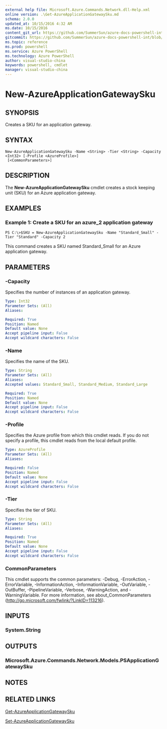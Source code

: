 ```yaml
---
external help file: Microsoft.Azure.Commands.Network.dll-Help.xml
online version: .\Get-AzureApplicationGatewaySku.md
schema: 2.0.0
updated_at: 10/15/2016 4:32 AM
ms.date: 10/15/2016
content_git_url: https://github.com/SummerSun/azure-docs-powershell-int/blob/master/azureps-cmdlets-docs/ResourceManager/AzureRM.Network/v0.9.8/CmdletMDs/New-AzureApplicationGatewaySku.md
gitcommit: https://github.com/SummerSun/azure-docs-powershell-int/blob/1bfd8e268acfc1799ad3f17c5a982578f54443cf/azureps-cmdlets-docs/ResourceManager/AzureRM.Network/v0.9.8/CmdletMDs/New-AzureApplicationGatewaySku.md
ms.topic: reference
ms.prod: powershell
ms.service: Azure PowerShell
ms.technology: Azure PowerShell
author: visual-studio-china
keywords: powershell, cmdlet
manager: visual-studio-china
---
```


# New-AzureApplicationGatewaySku

## SYNOPSIS
Creates a SKU for an application gateway.

## SYNTAX

```
New-AzureApplicationGatewaySku -Name <String> -Tier <String> -Capacity <Int32> [-Profile <AzureProfile>]
 [<CommonParameters>]
```

## DESCRIPTION
The **New-AzureApplicationGatewaySku** cmdlet creates a stock keeping unit (SKU) for an Azure application gateway.

## EXAMPLES

### Example 1: Create a SKU for an azure_2 application gateway
```
PS C:\>$SKU = New-AzureApplicationGatewaySku -Name "Standard_Small" -Tier "Standard" -Capacity 2
```

This command creates a SKU named Standard_Small for an Azure application gateway.

## PARAMETERS

### -Capacity
Specifies the number of instances of an application gateway.

```yaml
Type: Int32
Parameter Sets: (All)
Aliases: 

Required: True
Position: Named
Default value: None
Accept pipeline input: False
Accept wildcard characters: False
```

### -Name
Specifies the name of the SKU.

```yaml
Type: String
Parameter Sets: (All)
Aliases: 
Accepted values: Standard_Small, Standard_Medium, Standard_Large

Required: True
Position: Named
Default value: None
Accept pipeline input: False
Accept wildcard characters: False
```

### -Profile
Specifies the Azure profile from which this cmdlet reads.
If you do not specify a profile, this cmdlet reads from the local default profile.

```yaml
Type: AzureProfile
Parameter Sets: (All)
Aliases: 

Required: False
Position: Named
Default value: None
Accept pipeline input: False
Accept wildcard characters: False
```

### -Tier
Specifies the tier of SKU.

```yaml
Type: String
Parameter Sets: (All)
Aliases: 

Required: True
Position: Named
Default value: None
Accept pipeline input: False
Accept wildcard characters: False
```

### CommonParameters
This cmdlet supports the common parameters: -Debug, -ErrorAction, -ErrorVariable, -InformationAction, -InformationVariable, -OutVariable, -OutBuffer, -PipelineVariable, -Verbose, -WarningAction, and -WarningVariable. For more information, see about_CommonParameters (http://go.microsoft.com/fwlink/?LinkID=113216).

## INPUTS

### System.String

## OUTPUTS

### Microsoft.Azure.Commands.Network.Models.PSApplicationGatewaySku

## NOTES

## RELATED LINKS

[Get-AzureApplicationGatewaySku](.\Get-AzureApplicationGatewaySku.md)

[Set-AzureApplicationGatewaySku](.\Set-AzureApplicationGatewaySku.md)

